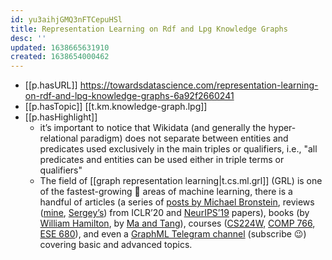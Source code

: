 ```yaml
---
id: yu3aihjGMQ3nFTCepuHSl
title: Representation Learning on Rdf and Lpg Knowledge Graphs
desc: ''
updated: 1638665631910
created: 1638654000462
---
```



- [[p.hasURL]] https://towardsdatascience.com/representation-learning-on-rdf-and-lpg-knowledge-graphs-6a92f2660241
- [[p.hasTopic]] [[t.km.knowledge-graph.lpg]]
- [[p.hasHighlight]]
  - it’s important to notice that Wikidata (and generally the hyper-relational paradigm) does not separate between entities and predicates used exclusively in the main triples or qualifiers, i.e., "all predicates and entities can be used either in triple terms or qualifiers"
  - The field of [[graph representation learning|t.cs.ml.grl]] (GRL) is one of the fastest-growing 🚀 areas of machine learning, there is a handful of articles (a series of [posts by Michael Bronstein](https://towardsdatascience.com/@michael.bronstein), reviews ([mine](https://medium.com/@mgalkin/knowledge-graphs-iclr-2020-f555c8ef10e3), [Sergey’s](https://towardsdatascience.com/top-trends-of-graph-machine-learning-in-2020-1194175351a3)) from ICLR’20 and [NeurIPS’19](https://medium.com/mlreview/machine-learning-on-graphs-neurips-2019-875eecd41069) papers), books (by [William Hamilton](https://www.cs.mcgill.ca/~wlh/grl_book/), by [Ma and Tang](http://cse.msu.edu/~mayao4/dlg_book/)), courses ([CS224W](http://cs224w.stanford.edu/), [COMP 766](https://cs.mcgill.ca/~wlh/comp766/index.html), [ESE 680](https://gnn.seas.upenn.edu/lectures/)), and even a [GraphML Telegram channel](https://t.me/graphML) (subscribe 😉) covering basic and advanced topics.
